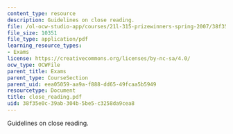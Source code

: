 ```yaml
---
content_type: resource
description: Guidelines on close reading.
file: /ol-ocw-studio-app/courses/21l-315-prizewinners-spring-2007/38f35e0c39ab304b5be5c3258da9cea8_close_reading.pdf
file_size: 10351
file_type: application/pdf
learning_resource_types:
- Exams
license: https://creativecommons.org/licenses/by-nc-sa/4.0/
ocw_type: OCWFile
parent_title: Exams
parent_type: CourseSection
parent_uid: eea05059-aa9a-f888-dd65-49fcaa5b5949
resourcetype: Document
title: close_reading.pdf
uid: 38f35e0c-39ab-304b-5be5-c3258da9cea8
---
```

Guidelines on close reading.